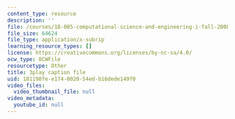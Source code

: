 ```yaml
---
content_type: resource
description: ''
file: /courses/18-085-computational-science-and-engineering-i-fall-2008/181198fee174002054edb16dede149f0_11y8_XTbwGo.srt
file_size: 64624
file_type: application/x-subrip
learning_resource_types: []
license: https://creativecommons.org/licenses/by-nc-sa/4.0/
ocw_type: OCWFile
resourcetype: Other
title: 3play caption file
uid: 181198fe-e174-0020-54ed-b16dede149f0
video_files:
  video_thumbnail_file: null
video_metadata:
  youtube_id: null
---
```


